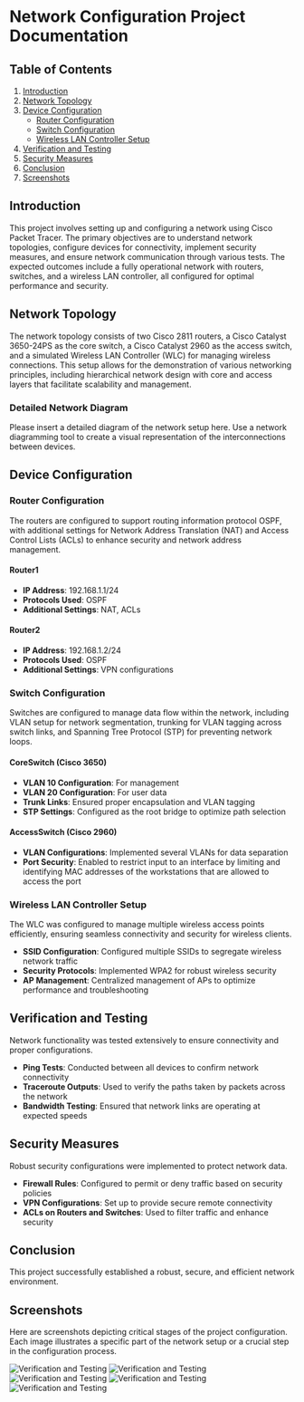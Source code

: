 # Network Configuration Project Documentation

## Table of Contents
1. [Introduction](#introduction)
2. [Network Topology](#network-topology)
3. [Device Configuration](#device-configuration)
   - [Router Configuration](#router-configuration)
   - [Switch Configuration](#switch-configuration)
   - [Wireless LAN Controller Setup](#wireless-lan-controller-setup)
4. [Verification and Testing](#verification-and-testing)
5. [Security Measures](#security-measures)
6. [Conclusion](#conclusion)
7. [Screenshots](#screenshots)




## Introduction
This project involves setting up and configuring a network using Cisco Packet Tracer. The primary objectives are to understand network topologies, configure devices for connectivity, implement security measures, and ensure network communication through various tests. The expected outcomes include a fully operational network with routers, switches, and a wireless LAN controller, all configured for optimal performance and security.

## Network Topology
The network topology consists of two Cisco 2811 routers, a Cisco Catalyst 3650-24PS as the core switch, a Cisco Catalyst 2960 as the access switch, and a simulated Wireless LAN Controller (WLC) for managing wireless connections. This setup allows for the demonstration of various networking principles, including hierarchical network design with core and access layers that facilitate scalability and management.

### Detailed Network Diagram
Please insert a detailed diagram of the network setup here. Use a network diagramming tool to create a visual representation of the interconnections between devices.

## Device Configuration

### Router Configuration
The routers are configured to support routing information protocol OSPF, with additional settings for Network Address Translation (NAT) and Access Control Lists (ACLs) to enhance security and network address management.

#### Router1
- **IP Address**: 192.168.1.1/24
- **Protocols Used**: OSPF
- **Additional Settings**: NAT, ACLs

#### Router2
- **IP Address**: 192.168.1.2/24
- **Protocols Used**: OSPF
- **Additional Settings**: VPN configurations

### Switch Configuration
Switches are configured to manage data flow within the network, including VLAN setup for network segmentation, trunking for VLAN tagging across switch links, and Spanning Tree Protocol (STP) for preventing network loops.

#### CoreSwitch (Cisco 3650)
- **VLAN 10 Configuration**: For management
- **VLAN 20 Configuration**: For user data
- **Trunk Links**: Ensured proper encapsulation and VLAN tagging
- **STP Settings**: Configured as the root bridge to optimize path selection

#### AccessSwitch (Cisco 2960)
- **VLAN Configurations**: Implemented several VLANs for data separation
- **Port Security**: Enabled to restrict input to an interface by limiting and identifying MAC addresses of the workstations that are allowed to access the port

### Wireless LAN Controller Setup
The WLC was configured to manage multiple wireless access points efficiently, ensuring seamless connectivity and security for wireless clients.

- **SSID Configuration**: Configured multiple SSIDs to segregate wireless network traffic
- **Security Protocols**: Implemented WPA2 for robust wireless security
- **AP Management**: Centralized management of APs to optimize performance and troubleshooting

## Verification and Testing
Network functionality was tested extensively to ensure connectivity and proper configurations.

- **Ping Tests**: Conducted between all devices to confirm network connectivity
- **Traceroute Outputs**: Used to verify the paths taken by packets across the network
- **Bandwidth Testing**: Ensured that network links are operating at expected speeds

## Security Measures
Robust security configurations were implemented to protect network data.

- **Firewall Rules**: Configured to permit or deny traffic based on security policies
- **VPN Configurations**: Set up to provide secure remote connectivity
- **ACLs on Routers and Switches**: Used to filter traffic and enhance security

## Conclusion
This project successfully established a robust, secure, and efficient network environment.

## Screenshots
Here are screenshots depicting critical stages of the project configuration. Each image illustrates a specific part of the network setup or a crucial step in the configuration process.

![Verification and Testing](../Screenshots/packet_trace.2.9.2-ping.jpg)
![Verification and Testing](../Screenshots/Activity_Results_Completion_Of_Activity_Showing_User_Profile.jpg)
![Verification and Testing](../Screenshots/pc-b-show-running-config.jpg)
![Verification and Testing](../Screenshots/ping_from_pcA_to_switches.jpg)
![Verification and Testing](../Screenshots/show_terminal_information_pc_a.jpg)
